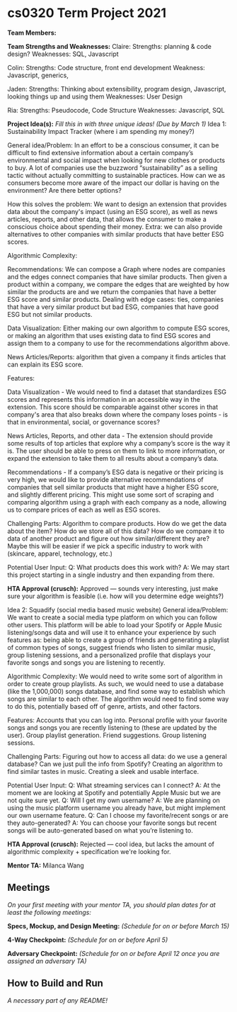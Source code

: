 # cs0320 Term Project 2021

**Team Members:**

**Team Strengths and Weaknesses:**
Claire:
Strengths: planning & code design?
Weaknesses: SQL, Javascript

Colin:
Strengths: Code structure, front end development
Weakness: Javascript, generics,

Jaden:
Strengths: Thinking about extensibility, program design, Javascript, looking things up and using them
Weaknesses: User Design

Ria:
Strengths: Pseudocode, Code Structure
Weaknesses: Javascript, SQL


**Project Idea(s):** _Fill this in with three unique ideas! (Due by March 1)_
Idea 1: Sustainability Impact Tracker (where i am spending my money?)

General idea/Problem: In an effort to be a conscious consumer, it can be difficult to find extensive information about a certain company’s environmental and social impact when looking for new clothes or products to buy. A lot of companies use the buzzword “sustainability” as a selling tactic without actually committing to sustainable practices. How can we as consumers become more aware of the impact our dollar is having on the environment? Are there better options?

How this solves the problem: We want to design an extension that provides data about the company's impact (using an ESG score), as well as news articles, reports, and other data, that allows the consumer to make a conscious choice about spending their money. Extra: we can also provide alternatives to other companies with similar products that have better ESG scores.

Algorithmic Complexity:

Recommendations: We can compose a Graph where nodes are companies and the edges connect companies that have similar products. Then given a product within a company, we compare the edges that are weighted by how similar the products are and we return the companies that have a better ESG score and similar products. Dealing with edge cases: ties, companies that have a very similar product but bad ESG, companies that have good ESG but not similar products.

Data Visualization: Either making our own algorithm to compute ESG scores, or making an algorithm that uses existing data to find ESG scores and assign them to a company to use for the recommendations algorithm above.

News Articles/Reports: algorithm that given a company it finds articles that can explain its ESG score.

Features:

Data Visualization - We would need to find a dataset that standardizes ESG scores and represents this information in an accessible way in the extension. This score should be comparable against other scores in that company's area that also breaks down where the company loses points - is that in environmental, social, or governance scores?

News Articles, Reports, and other data - The extension should provide some results of top articles that explore why a company’s score is the way it is. The user should be able to press on them to link to more information, or expand the extension to take them to all results about a company’s data.

Recommendations -  If a company’s ESG data is negative or their pricing is very high, we would like to provide alternative recommendations of companies that sell similar products that might have a higher ESG score, and slightly different pricing. This might use some sort of scraping and comparing algorithm using a graph with each company as a node, allowing us to compare prices of each as well as ESG scores.

Challenging Parts: Algorithm to compare products. How do we get the data about the item? How do we store all of this data? How do we compare it to data of another product and figure out how similar/different they are? Maybe this will be easier if we pick a specific industry to work with (skincare, apparel, technology, etc.)

Potential User Input:
Q: What products does this work with?
A: We may start this project starting in a single industry and then expanding from there.

**HTA Approval (crusch):** Approved — sounds very interesting, just make sure your algorithm is feasible (i.e. how will you determine edge weights?)

Idea 2: Squadify (social media based music website)
General idea/Problem: We want to create a social media type platform on which you can follow other users. This platform will be able to load your Spotify or Apple Music listening/songs data and will use it to enhance your experience by such features as: being able to create a group of friends and generating a playlist of common types of songs, suggest friends who listen to similar music, 	group listening sessions, and a personalized profile that displays your favorite songs and songs you are listening to recently.

Algorithmic Complexity: We would need to write some sort of algorithm in order to create group playlists. As such, we would need to use a database (like the 1,000,000) songs database, and find some way to establish which songs are similar to each other. The algorithm would need to find some way to do this, potentially based off of genre, artists, and other factors.

Features: Accounts that you can log into. Personal profile with your favorite songs and songs you are recently listening to (these are updated by the user). Group playlist generation. Friend suggestions. Group listening sessions.

Challenging Parts: Figuring out how to access all data: do we use a general database? Can we just pull the info from Spotify? Creating an algorithm to find similar tastes in music. Creating a sleek and usable interface.

Potential User Input:
Q: What streaming services can I connect?
A: At the moment we are looking at Spotify and potentially Apple Music but we are not quite sure yet.
Q: Will I get my own username?
A: We are planning on using the music platform username you already have, but might implement our own username feature.
Q: Can I choose my favorite/recent songs or are they auto-generated?
A: You can choose your favorite songs but recent songs will be auto-generated based on what you’re listening to.

**HTA Approval (crusch):** Rejected — cool idea, but lacks the amount of algorithmic complexity + specification we're looking for.

**Mentor TA:** Milanca Wang

## Meetings
_On your first meeting with your mentor TA, you should plan dates for at least the following meetings:_

**Specs, Mockup, and Design Meeting:** _(Schedule for on or before March 15)_

**4-Way Checkpoint:** _(Schedule for on or before April 5)_

**Adversary Checkpoint:** _(Schedule for on or before April 12 once you are assigned an adversary TA)_

## How to Build and Run
_A necessary part of any README!_

